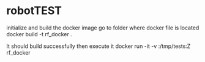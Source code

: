 # robotTEST

initialize and build the docker image
go to folder where docker file is located
    docker build -t rf_docker .

It should build successfully
then execute it 
docker run -it -v <path to folder where robot tests are located>:/tmp/tests:Z rf_docker
